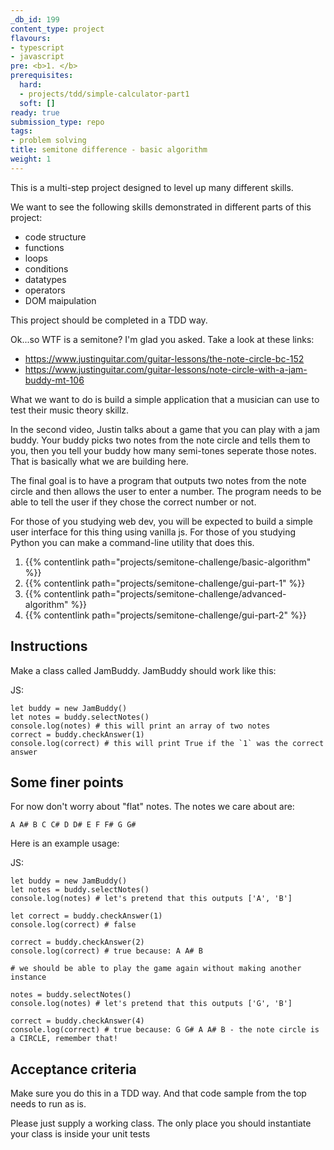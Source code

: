 ```yaml
---
_db_id: 199
content_type: project
flavours:
- typescript
- javascript
pre: <b>1. </b>
prerequisites:
  hard:
  - projects/tdd/simple-calculator-part1
  soft: []
ready: true
submission_type: repo
tags:
- problem solving
title: semitone difference - basic algorithm
weight: 1
---
```


This is a multi-step project designed to level up many different skills.

We want to see the following skills demonstrated in different parts of this project:

- code structure
- functions
- loops
- conditions
- datatypes
- operators
- DOM maipulation

This project should be completed in a TDD way.

Ok...so WTF is a semitone? I'm glad you asked. Take a look at these links:

- https://www.justinguitar.com/guitar-lessons/the-note-circle-bc-152
- https://www.justinguitar.com/guitar-lessons/note-circle-with-a-jam-buddy-mt-106

What we want to do is build a simple application that a musician can use to test their music theory skillz.

In the second video, Justin talks about a game that you can play with a jam buddy. Your buddy picks two notes from the note circle and tells them to you, then you tell your buddy how many semi-tones seperate those notes. That is basically what we are building here.

The final goal is to have a program that outputs two notes from the note circle and then allows the user to enter a number. The program needs to be able to tell the user if they chose the correct number or not.

For those of you studying web dev, you will be expected to build a simple user interface for this thing using vanilla js. For those of you studying Python you can make a command-line utility that does this.

1. {{% contentlink path="projects/semitone-challenge/basic-algorithm" %}}
2. {{% contentlink path="projects/semitone-challenge/gui-part-1" %}}
3. {{% contentlink path="projects/semitone-challenge/advanced-algorithm" %}}
4. {{% contentlink path="projects/semitone-challenge/gui-part-2" %}}

## Instructions

Make a class called JamBuddy. JamBuddy should work like this:

JS:

```
let buddy = new JamBuddy()
let notes = buddy.selectNotes()
console.log(notes) # this will print an array of two notes
correct = buddy.checkAnswer(1)
console.log(correct) # this will print True if the `1` was the correct answer
```

## Some finer points

For now don't worry about "flat" notes. The notes we care about are:

```
A A# B C C# D D# E F F# G G#
```

Here is an example usage:

JS:

```
let buddy = new JamBuddy()
let notes = buddy.selectNotes()
console.log(notes) # let's pretend that this outputs ['A', 'B']

let correct = buddy.checkAnswer(1)
console.log(correct) # false

correct = buddy.checkAnswer(2)
console.log(correct) # true because: A A# B

# we should be able to play the game again without making another instance

notes = buddy.selectNotes()
console.log(notes) # let's pretend that this outputs ['G', 'B']

correct = buddy.checkAnswer(4)
console.log(correct) # true because: G G# A A# B - the note circle is a CIRCLE, remember that!
```

## Acceptance criteria

Make sure you do this in a TDD way. And that code sample from the top needs to run as is.

Please just supply a working class. The only place you should instantiate your class is inside your unit tests
